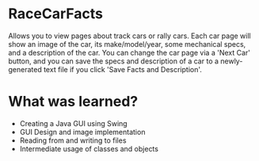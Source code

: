 # RaceCarFacts

Allows you to view pages about track cars or rally cars. Each car page will show an image of the car, its make/model/year, some mechanical specs, and a description of the car. You can change the car page via a 'Next Car' button, and you can save the specs and description of a car to a newly-generated text file if you click 'Save Facts and Description'.

# What was learned?

* Creating a Java GUI using Swing
* GUI Design and image implementation
* Reading from and writing to files
* Intermediate usage of classes and objects
